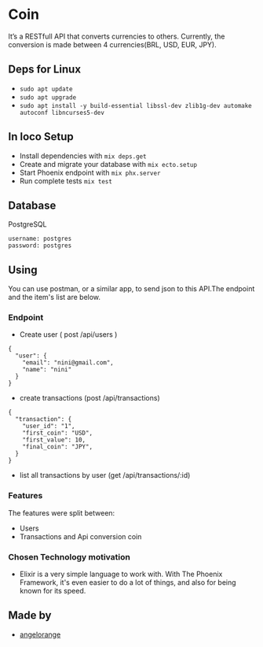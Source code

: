 # Coin
 
It’s a RESTfull API that converts currencies to others. Currently, the conversion is made between 4 currencies(BRL, USD, EUR, JPY).

## Deps for Linux

- `sudo apt update`
- `sudo apt upgrade`
- `sudo apt install -y build-essential libssl-dev zlib1g-dev automake autoconf libncurses5-dev`

## In loco Setup

- Install dependencies with `mix deps.get`
- Create and migrate your database with `mix ecto.setup`
- Start Phoenix endpoint with `mix phx.server`
- Run complete tests `mix test`

## Database
  PostgreSQL
  ```
  username: postgres
  password: postgres
  ```

## Using

 You can use postman, or a similar app, to send json to this API.The endpoint and the item's list are below.

### Endpoint

 - Create user ( post /api/users )
  ```
  {
    "user": {
      "email": "nini@gmail.com",
      "name": "nini"
    }
  }
  ```

 - create transactions (post /api/transactions)
  ```
  {
    "transaction": {
      "user_id": "1",
      "first_coin": "USD",
      "first_value": 10,
      "final_coin": "JPY",
    }
  }
  ```

 - list all transactions by user (get /api/transactions/:id)


 ### Features
 The features were split between: 
 - Users
 - Transactions and Api conversion coin

 ### Chosen Technology motivation
 - Elixir is a very simple language to work with. With The Phoenix Framework, it's even easier to do a lot of things, and also for being known for its speed.

## Made by

 - [angelorange](https://github.com/angelorange)
